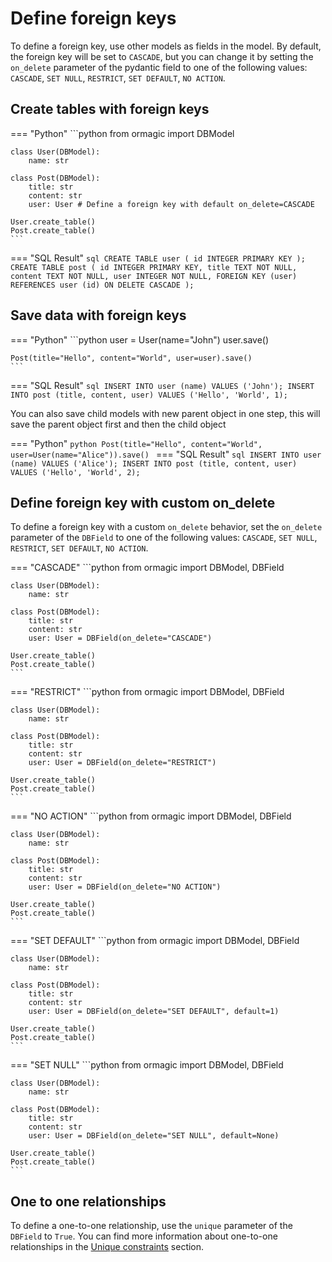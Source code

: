 # Define foreign keys

To define a foreign key, use other models as fields in the model.
By default, the foreign key will be set to `CASCADE`, but you can change it by setting the `on_delete` parameter of the pydantic field to one of the following values: `CASCADE`, `SET NULL`, `RESTRICT`, `SET DEFAULT`, `NO ACTION`.

## Create tables with foreign keys

=== "Python"
    ```python
    from ormagic import DBModel

    class User(DBModel):
        name: str

    class Post(DBModel):
        title: str
        content: str
        user: User # Define a foreign key with default on_delete=CASCADE

    User.create_table()
    Post.create_table()
    ```
=== "SQL Result"
    ```sql
    CREATE TABLE user (
        id INTEGER PRIMARY KEY
    );
    CREATE TABLE post (
        id INTEGER PRIMARY KEY,
        title TEXT NOT NULL,
        content TEXT NOT NULL,
        user INTEGER NOT NULL,
        FOREIGN KEY (user) REFERENCES user (id) ON DELETE CASCADE
    );
    ```

## Save data with foreign keys

=== "Python"
    ```python
    user = User(name="John")
    user.save()

    Post(title="Hello", content="World", user=user).save()
    ```
=== "SQL Result"
    ```sql
    INSERT INTO user (name) VALUES ('John');
    INSERT INTO post (title, content, user) VALUES ('Hello', 'World', 1);
    ```

You can also save child models with new parent object in one step, this will save the parent object first and then the child object

=== "Python"
    ```python
    Post(title="Hello", content="World", user=User(name="Alice")).save()
    ```
=== "SQL Result"
    ```sql
    INSERT INTO user (name) VALUES ('Alice');
    INSERT INTO post (title, content, user) VALUES ('Hello', 'World', 2);
    ```

## Define foreign key with custom on_delete

To define a foreign key with a custom `on_delete` behavior, set the `on_delete` parameter of the `DBField` to one of the following values: `CASCADE`, `SET NULL`, `RESTRICT`, `SET DEFAULT`, `NO ACTION`.

=== "CASCADE"
    ```python
    from ormagic import DBModel, DBField

    class User(DBModel):
        name: str

    class Post(DBModel):
        title: str
        content: str
        user: User = DBField(on_delete="CASCADE")

    User.create_table()
    Post.create_table()
    ```
=== "RESTRICT"
    ```python
    from ormagic import DBModel, DBField

    class User(DBModel):
        name: str

    class Post(DBModel):
        title: str
        content: str
        user: User = DBField(on_delete="RESTRICT")

    User.create_table()
    Post.create_table()
    ```
=== "NO ACTION"
    ```python
    from ormagic import DBModel, DBField

    class User(DBModel):
        name: str

    class Post(DBModel):
        title: str
        content: str
        user: User = DBField(on_delete="NO ACTION")

    User.create_table()
    Post.create_table()
    ```
=== "SET DEFAULT"
    ```python
    from ormagic import DBModel, DBField

    class User(DBModel):
        name: str

    class Post(DBModel):
        title: str
        content: str
        user: User = DBField(on_delete="SET DEFAULT", default=1)

    User.create_table()
    Post.create_table()
    ```
=== "SET NULL"
    ```python
    from ormagic import DBModel, DBField

    class User(DBModel):
        name: str

    class Post(DBModel):
        title: str
        content: str
        user: User = DBField(on_delete="SET NULL", default=None)

    User.create_table()
    Post.create_table()
    ```

## One to one relationships

To define a one-to-one relationship, use the `unique` parameter of the `DBField` to `True`. You can find more information about one-to-one relationships in the [Unique constraints](unique.md#one-to-one-relationships) section.
